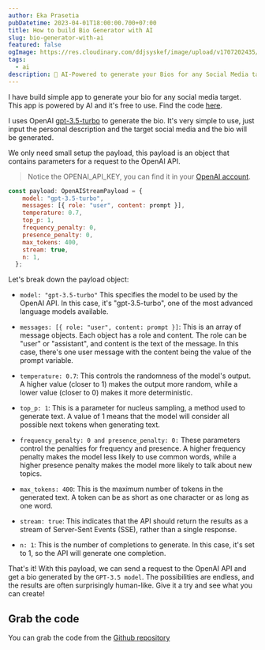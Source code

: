 ```yaml
---
author: Eka Prasetia
pubDatetime: 2023-04-01T18:00:00.700+07:00
title: How to build Bio Generator with AI
slug: bio-generator-with-ai
featured: false
ogImage: https://res.cloudinary.com/ddjsyskef/image/upload/v1707202435/prasetia-me/biogenerator.png
tags:
  - ai
description: 🤖 AI-Powered to generate your Bios for any Social Media target.
---
```


I have build simple app to generate your bio for any social media target. This app is powered by AI and it's free to use. Find the code [here](https://github.com/ekaone/biosgenerator).

I uses OpenAI [gpt-3.5-turbo](https://platform.openai.com/docs/models) to generate the bio. It's very simple to use, just input the personal description and the target social media and the bio will be generated.

We only need small setup the payload, this payload is an object that contains parameters for a request to the OpenAI API.

> Notice the OPENAI_API_KEY, you can find it in your [OpenAI account](https://platform.openai.com/).

```javascript
const payload: OpenAIStreamPayload = {
    model: "gpt-3.5-turbo",
    messages: [{ role: "user", content: prompt }],
    temperature: 0.7,
    top_p: 1,
    frequency_penalty: 0,
    presence_penalty: 0,
    max_tokens: 400,
    stream: true,
    n: 1,
  };
```

Let's break down the payload object:

- `model: "gpt-3.5-turbo"` This specifies the model to be used by the OpenAI API. In this case, it's "gpt-3.5-turbo", one of the most advanced language models available.

- `messages: [{ role: "user", content: prompt }]`: This is an array of message objects. Each object has a role and content. The role can be "user" or "assistant", and content is the text of the message. In this case, there's one user message with the content being the value of the prompt variable.

- `temperature: 0.7`: This controls the randomness of the model's output. A higher value (closer to 1) makes the output more random, while a lower value (closer to 0) makes it more deterministic.

- `top_p: 1`: This is a parameter for nucleus sampling, a method used to generate text. A value of 1 means that the model will consider all possible next tokens when generating text.

- `frequency_penalty: 0 and presence_penalty: 0:` These parameters control the penalties for frequency and presence. A higher frequency penalty makes the model less likely to use common words, while a higher presence penalty makes the model more likely to talk about new topics.

- `max_tokens: 400`: This is the maximum number of tokens in the generated text. A token can be as short as one character or as long as one word.

- `stream: true`: This indicates that the API should return the results as a stream of Server-Sent Events (SSE), rather than a single response.

- `n: 1`: This is the number of completions to generate. In this case, it's set to 1, so the API will generate one completion.

That's it! With this payload, we can send a request to the OpenAI API and get a bio generated by the `GPT-3.5 model`. The possibilities are endless, and the results are often surprisingly human-like. Give it a try and see what you can create!

## Grab the code

You can grab the code from the [Github repository](https://github.com/ekaone/biosgenerator)
